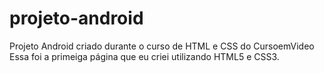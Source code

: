 # projeto-android
Projeto Android criado durante o curso de HTML e CSS do CursoemVideo
Essa foi a primeiga página que eu criei utilizando HTML5 e CSS3.
